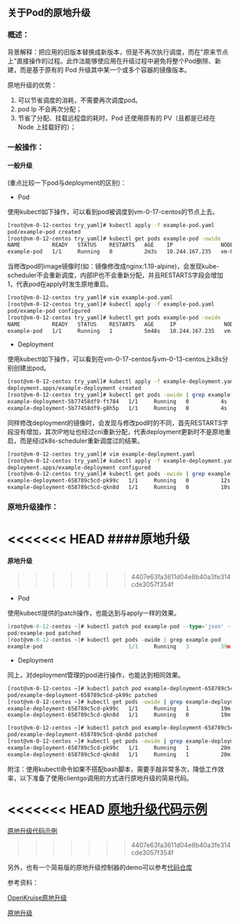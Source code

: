 ## 关于Pod的原地升级

### 概述：
背景解释：把应用的旧版本替换成新版本，但是不再次执行调度，而在"原来节点上"直接操作的过程。此作法能够使应用在升级过程中避免将整个Pod删除、新建，而是基于原有的 Pod 升级其中某一个或多个容器的镜像版本。

原地升级的优势：
1. 可以节省调度的消耗，不需要再次调度pod。
2. pod Ip 不会再次分配；
3. 节省了分配、挂载远程盘的耗时，Pod 还使用原有的 PV（且都是已经在 Node 上挂载好的）；



### 一般操作：
#### 一般升级
(重点比较一下pod与deployment的区别)：
- Pod

使用kubectl如下操作，可以看到pod被调度到vm-0-17-centos的节点上去。
```bash
[root@vm-0-12-centos try_yaml]# kubectl apply -f example-pod.yaml
pod/example-pod created
[root@vm-0-12-centos try_yaml]# kubectl get pods example-pod -owide
NAME          READY   STATUS    RESTARTS   AGE    IP               NODE             NOMINATED NODE   READINESS GATES
example-pod   1/1     Running   0          2m3s   10.244.167.235   vm-0-17-centos   <none>           <none>
```
当修改pod的image镜像时(如：镜像修改成nginx:1.19-alpine)，会发现kube-scheduler不会重新调度，内部IP也不会重新分配，并且RESTARTS字段会增加1，代表pod在apply时发生原地重启。
```bash
[root@vm-0-12-centos try_yaml]# vim example-pod.yaml
[root@vm-0-12-centos try_yaml]# kubectl apply -f example-pod.yaml
pod/example-pod configured
[root@vm-0-12-centos try_yaml]# kubectl get pods example-pod -owide
NAME          READY   STATUS    RESTARTS   AGE     IP               NODE             NOMINATED NODE   READINESS GATES
example-pod   1/1     Running   1          5m48s   10.244.167.235   vm-0-17-centos   <none>           <none>
```
- Deployment

使用kubectl如下操作，可以看到在vm-0-17-centos与vm-0-13-centos上k8s分别创建出pod。
```bash
[root@vm-0-12-centos try_yaml]# kubectl apply -f example-deployment.yaml
deployment.apps/example-deployment created
[root@vm-0-12-centos try_yaml]# kubectl get pods -owide | grep example-deployment
example-deployment-5b77458df9-ft784   1/1     Running   0          4s     10.244.167.234   vm-0-17-centos   <none>           <none>
example-deployment-5b77458df9-g8h5p   1/1     Running   0          4s     10.244.182.178   vm-0-13-centos   <none>           <none>
```
同样修改deployment的镜像时，会发现与修改pod时的不同，首先RESTARTS字段没有增加，其次IP地址也经过cni重新分配，代表deployment更新时不是原地重启，而是经过k8s-scheduler重新调度过的结果。
```bash
[root@vm-0-12-centos try_yaml]# vim example-deployment.yaml
[root@vm-0-12-centos try_yaml]# kubectl apply -f example-deployment.yaml
deployment.apps/example-deployment configured
[root@vm-0-12-centos try_yaml]# kubectl get pods -owide | grep example-deployment
example-deployment-658789c5cd-pk99c   1/1     Running   0          12s    10.244.182.164   vm-0-13-centos   <none>           <none>
example-deployment-658789c5cd-qkn8d   1/1     Running   0          10s    10.244.167.236   vm-0-17-centos   <none>           <none>
```

### 原地升级操作：
<<<<<<< HEAD
####原地升级
=======
#### 原地升级
>>>>>>> 4407e63fa3611d04e8b40a3fe314cde3057f354f

- Pod

使用kubectl提供的patch操作，也能达到与apply一样的效果。

```go
[root@vm-0-12-centos ~]# kubectl patch pod example-pod --type='json' --patch='[{"op": "replace", "path": "/spec/containers/0/image", "value": "nginx:1.19-alpine"}]'
pod/example-pod patched
[root@vm-0-12-centos ~]# kubectl get pods -owide | grep example-pod
example-pod                           1/1     Running   3          39m    10.244.167.235   vm-0-17-centos   <none>           <none>
```

- Deployment

同上，对deployment管理的pod进行操作，也能达到相同效果。

```bash
[root@vm-0-12-centos ~]# kubectl patch pod example-deployment-658789c5cd-pk99c --type='json' --patch='[{"op": "replace", "path": "/spec/containers/0/image", "value": "nginx:1.18-alpine"}]'
pod/example-deployment-658789c5cd-pk99c patched
[root@vm-0-12-centos ~]# kubectl get pods -owide | grep example-deployment
example-deployment-658789c5cd-pk99c   1/1     Running   1          19m    10.244.182.164   vm-0-13-centos   <none>           <none>
example-deployment-658789c5cd-qkn8d   1/1     Running   0          19m    10.244.167.236   vm-0-17-centos   <none>           <none>

[root@vm-0-12-centos ~]# kubectl patch pod example-deployment-658789c5cd-qkn8d --type='json' --patch='[{"op": "replace", "path": "/spec/containers/0/image", "value": "nginx:1.18-alpine"}]'
pod/example-deployment-658789c5cd-qkn8d patched
[root@vm-0-12-centos ~]# kubectl get pods -owide | grep example-deployment
example-deployment-658789c5cd-pk99c   1/1     Running   1          20m    10.244.182.164   vm-0-13-centos   <none>           <none>
example-deployment-658789c5cd-qkn8d   1/1     Running   1          20m    10.244.167.236   vm-0-17-centos   <none>           <none>
```

附注：使用kubectl命令如果不搭配bash脚本，需要手敲非常多次，降低工作效率，以下准备了使用clientgo调用的方式进行原地升级的简易代码。

<<<<<<< HEAD
[原地升级代码示例](./demo/examples/restart)
=======
[原地升级代码示例](../demo/examples/restart)
>>>>>>> 4407e63fa3611d04e8b40a3fe314cde3057f354f

另外，也有一个简易版的原地升级控制器的demo可以参考[代码仓库](https://github.com/googs1025/podReStarter-operator)

参考资料：

[OpenKruise原地升级](https://developer.aliyun.com/article/765421)

[原地升级](https://jimmysong.io/kubernetes-handbook/practice/in-place-update.html)

